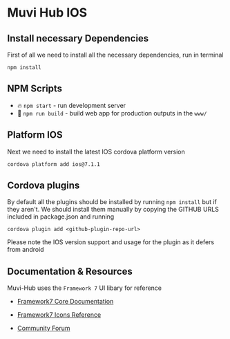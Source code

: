 # Muvi Hub IOS

## Install necessary Dependencies

First of all we need to install all the necessary dependencies, run in terminal

```
npm install
```

## NPM Scripts

- 🔥 `npm start` - run development server
- 🔧 `npm run build` - build web app for production outputs in the `www/`

## Platform IOS

Next we need to install the latest IOS cordova platform version

```
cordova platform add ios@7.1.1
```

## Cordova plugins

By default all the plugins should be installed by running `npm install` but if they aren't. We should install them manually by copying the GITHUB URLS included in package.json and running

```
cordova plugin add <github-plugin-repo-url>
```

Please note the IOS version support and usage for the plugin as it defers from android

## Documentation & Resources

Muvi-Hub uses the `Framework 7` UI libary for reference

- [Framework7 Core Documentation](https://framework7.io/docs/)

- [Framework7 Icons Reference](https://framework7.io/icons/)
- [Community Forum](https://forum.framework7.io)
